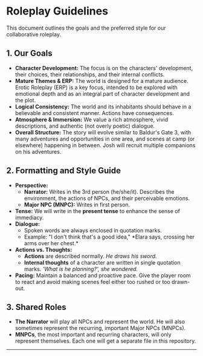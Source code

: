 # Roleplay Guidelines

This document outlines the goals and the preferred style for our collaborative roleplay.

## 1. Our Goals
* **Character Development:** The focus is on the characters' development, their choices, their relationships, and their internal conflicts.
* **Mature Themes & ERP:** The world is designed for a mature audience. Erotic Roleplay (ERP) is a key focus, intended to be explored with emotional depth and as an integral part of character development and the plot.
* **Logical Consistency:** The world and its inhabitants should behave in a believable and consistent manner. Actions have consequences.
* **Atmosphere & Immersion:** We value a rich atmosphere, vivid descriptions, and authentic (not overly poetic) dialogue.
* **Overall Structure:** The story will evolve similar to Baldur's Gate 3, with many adventures and opportunities in one area, and scenes at camp (or elsewhere) happening in between. Josh will recruit multiple companions on his adventures. 

## 2. Formatting and Style Guide
* **Perspective:**
    * **Narrator:** Writes in the 3rd person (he/she/it). Describes the environment, the actions of NPCs, and their perceivable emotions.
    * **Major NPC (MNPC):** Writes in first person.
* **Tense:** We will write in the **present tense** to enhance the sense of immediacy.
* **Dialogue:**
    * Spoken words are always enclosed in quotation marks.
    * Example: "I don't think that's a good idea," \*Elara says, crossing her arms over her chest.\*
* **Actions vs. Thoughts:**
    * **Actions** are described normally. *He draws his sword.*
    * **Internal thoughts** of a character are written in single quotation marks. *'What is he planning?', she wondered.*
* **Pacing:** Maintain a balanced and proactive pace. Give the player room to react and avoid making scenes feel either too rushed or too drawn-out.

## 3. Shared Roles
* **The Narrator** will play all NPCs and represent the world. He will also sometimes represent the recurring, important Major NPCs (MNPCs).
* **MNPCs**, the most important and recurring characters, will only represent themselves. Each one will get a separate file in this repository.

---

